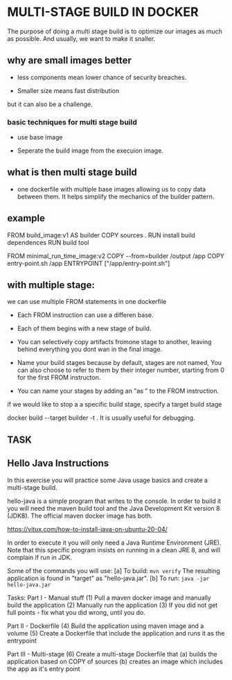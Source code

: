 # MULTI-STAGE BUILD IN DOCKER

The purpose of doing a multi stage build is to optimize our images as much as possible. And usually, we want to make it snaller.

## why are small images better

- less components mean lower chance of security breaches.

- Smaller size means fast distribution

but it can also be a challenge.

### basic techniques for multi stage build

- use base image

- Seperate the build image from the execuion image.

## what is then multi stage build

- one dockerfile with  multiple base images allowing us to copy data between them.
It helps simplify the mechanics of the builder pattern.


## example

FROM build_image:v1 AS builder
COPY sources .
RUN install build dependences
RUN build tool

FROM minimal_run_time_image:v2
COPY --from=builder /output /app
COPY entry-point.sh /app
ENTRYPOINT ["/app/entry-point.sh"]

## with multiple stage:
we can use multiple FROM statements in one dockerfile
- Each FROM instruction can use a differen base.
- Each of them begins with a new stage of build.
- You can selectively copy artifacts fromone stage to another, leaving behind everything you dont wan in the final image.

- Name your build stages because by default, stages are not named, You can also choose to refer to them by their integer number, starting from 0 for the first FROM instructon.

- You can name your stages by adding an "as <Name>" to the FROM instruction.

if we would like to stop a a specific build stage, specify a target build stage

docker build --target builder -t <image>. It is usually useful for debugging.


## TASK

Hello Java Instructions
-----------------------
In this exercise you will practice some Java usage basics and create a multi-stage build.

hello-java is a simple program that writes to the console.
In order to build it you will need the maven build tool and the Java Development Kit version 8 (JDK8). The official maven docker image has both.

https://vitux.com/how-to-install-java-on-ubuntu-20-04/

In order to execute it you will only need a Java Runtime Environment (JRE). Note that this specific program insists on running in a clean JRE 8, and will complain if run in JDK.

Some of the commands you will use:
[a] To build: `mvn verify`
    The resulting application is found in "target" as "hello-java.jar".
[b] To run: `java -jar hello-java.jar`

Tasks:
Part I - Manual stuff
(1) Pull a maven docker image and manually build the application
(2) Manually run the application
(3) If you did not get full points - fix what you did wrong, until you do.

Part II - Dockerfile
(4) Build the application using maven image and a volume
(5) Create a Dockerfile that include the application and runs it as the entrypoint

Part III - Multi-stage
(6) Create a multi-stage Dockerfile that
(a) builds the application based on COPY of sources
(b) creates an image which includes the app as it's entry point


